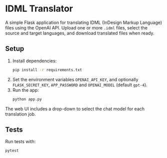# IDML Translator

A simple Flask application for translating IDML (InDesign Markup Language) files using the OpenAI API. Upload one or more `.idml` files, select the source and target languages, and download translated files when ready.

## Setup

1. Install dependencies:
   ```bash
   pip install -r requirements.txt
   ```
2. Set the environment variables `OPENAI_API_KEY`, and optionally `FLASK_SECRET_KEY`, `APP_PASSWORD` and `OPENAI_MODEL` (default `gpt-4`).
3. Run the app:
   ```bash
   python app.py
   ```

The web UI includes a drop-down to select the chat model for each translation job.

## Tests

Run tests with:
```bash
pytest
```

